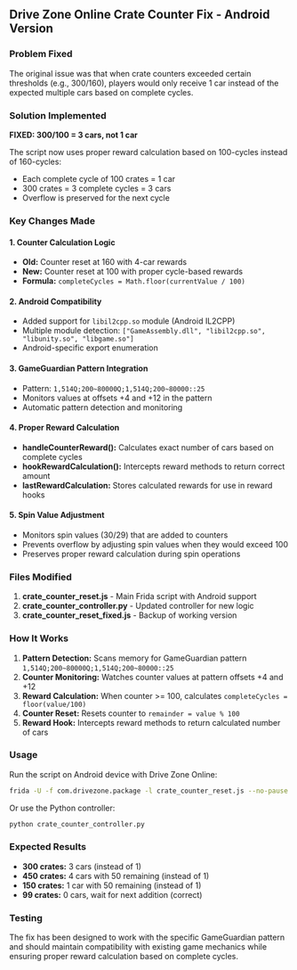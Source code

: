 ## Drive Zone Online Crate Counter Fix - Android Version

### Problem Fixed
The original issue was that when crate counters exceeded certain thresholds (e.g., 300/160), players would only receive 1 car instead of the expected multiple cars based on complete cycles.

### Solution Implemented
**FIXED: 300/100 = 3 cars, not 1 car**

The script now uses proper reward calculation based on 100-cycles instead of 160-cycles:
- Each complete cycle of 100 crates = 1 car
- 300 crates = 3 complete cycles = 3 cars
- Overflow is preserved for the next cycle

### Key Changes Made

#### 1. Counter Calculation Logic
- **Old:** Counter reset at 160 with 4-car rewards
- **New:** Counter reset at 100 with proper cycle-based rewards
- **Formula:** `completeCycles = Math.floor(currentValue / 100)`

#### 2. Android Compatibility
- Added support for `libil2cpp.so` module (Android IL2CPP)
- Multiple module detection: `["GameAssembly.dll", "libil2cpp.so", "libunity.so", "libgame.so"]`
- Android-specific export enumeration

#### 3. GameGuardian Pattern Integration
- Pattern: `1,514Q;200~80000Q;1,514Q;200~80000::25`
- Monitors values at offsets +4 and +12 in the pattern
- Automatic pattern detection and monitoring

#### 4. Proper Reward Calculation
- **handleCounterReward():** Calculates exact number of cars based on complete cycles
- **hookRewardCalculation():** Intercepts reward methods to return correct amount
- **lastRewardCalculation:** Stores calculated rewards for use in reward hooks

#### 5. Spin Value Adjustment
- Monitors spin values (30/29) that are added to counters
- Prevents overflow by adjusting spin values when they would exceed 100
- Preserves proper reward calculation during spin operations

### Files Modified

1. **crate_counter_reset.js** - Main Frida script with Android support
2. **crate_counter_controller.py** - Updated controller for new logic
3. **crate_counter_reset_fixed.js** - Backup of working version

### How It Works

1. **Pattern Detection:** Scans memory for GameGuardian pattern `1,514Q;200~80000Q;1,514Q;200~80000::25`
2. **Counter Monitoring:** Watches counter values at pattern offsets +4 and +12
3. **Reward Calculation:** When counter >= 100, calculates `completeCycles = floor(value/100)`
4. **Counter Reset:** Resets counter to `remainder = value % 100`
5. **Reward Hook:** Intercepts reward methods to return calculated number of cars

### Usage

Run the script on Android device with Drive Zone Online:
```bash
frida -U -f com.drivezone.package -l crate_counter_reset.js --no-pause
```

Or use the Python controller:
```bash
python crate_counter_controller.py
```

### Expected Results

- **300 crates:** 3 cars (instead of 1)
- **450 crates:** 4 cars with 50 remaining (instead of 1)
- **150 crates:** 1 car with 50 remaining (instead of 1)
- **99 crates:** 0 cars, wait for next addition (correct)

### Testing

The fix has been designed to work with the specific GameGuardian pattern and should maintain compatibility with existing game mechanics while ensuring proper reward calculation based on complete cycles.
